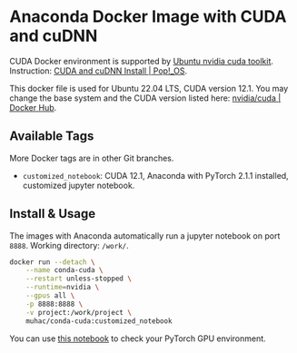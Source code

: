 # Anaconda Docker Image with CUDA and cuDNN

CUDA Docker environment is supported by [Ubuntu nvidia cuda toolkit](https://packages.ubuntu.com/jammy/amd64/nvidia-cuda-toolkit). Instruction: [CUDA and cuDNN Install | Pop!_OS](https://support.system76.com/articles/cuda/).

This docker file is used for Ubuntu 22.04 LTS, CUDA version 12.1. You may change the base system and the CUDA version listed here: [nvidia/cuda | Docker Hub](https://hub.docker.com/r/nvidia/cuda/tags?page=1).

## Available Tags

More Docker tags are in other Git branches.

- `customized_notebook`: CUDA 12.1, Anaconda with PyTorch 2.1.1 installed, customized jupyter notebook.

## Install & Usage

The images with Anaconda automatically run a jupyter notebook on port `8888`. Working directory: `/work/`.

```bash
docker run --detach \
    --name conda-cuda \
    --restart unless-stopped \
    --runtime=nvidia \
    --gpus all \
    -p 8888:8888 \
    -v project:/work/project \
    muhac/conda-cuda:customized_notebook
```

You can use [this notebook](notebook/PyTorchGPU.ipynb) to check your PyTorch GPU environment.
